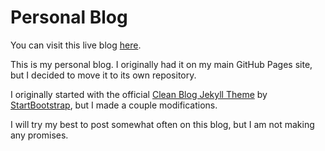 Personal Blog
=============

You can visit this live blog [here](https://mattflow.github.io/blog/).

This is my personal blog. I originally had it on my main GitHub Pages site, but I
decided to move it to its own repository.

I originally started with the official
[Clean Blog Jekyll Theme](https://github.com/BlackrockDigital/startbootstrap-clean-blog-jekyll)
by [StartBootstrap](https://startbootstrap.com/),
but I made a couple modifications.

I will try my best to post somewhat often on this blog, but I am not making any
promises.